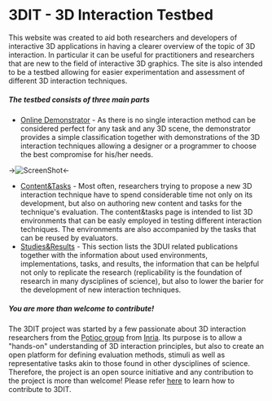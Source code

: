 3DIT - 3D Interaction Testbed
====

This website was created to aid both researchers and developers of interactive 3D applications in having a clearer overview of the topic of 3D interaction. In particular it can be useful for practitioners and researchers that are new to the field of interactive 3D graphics. The site is also intended to be a testbed allowing for easier experimentation and assessment of different 3D interaction techniques.

##### The testbed consists of three main parts #####

* [Online Demonstrator]() - As there is no single interaction method can be considered perfect for any task and any 3D scene, the demonstrator provides a simple classification together with demonstrations of the 3D interaction techniques allowing a designer or a programmer to choose the best compromise for his/her needs.

-><img src="https://raw.github.com/grey-eminence/3DIT/master/img/ScreenShot.png" alt="ScreenShot"/><-

* [Content&amp;Tasks]() - Most often, researchers trying to propose a new 3D interaction technique have to spend considerable time not only on its development, but also on authoring new content and tasks for the technique's evaluation. The content&amp;tasks page is intended to list 3D environments that can be easly employed in testing different interaction techniques. The environments are also accompanied by the tasks that can be reused by evaluators.
* [Studies&amp;Results]() - This section lists the 3DUI related publications together with the information about used environments, implementations, tasks, and results, the information that can be helpful not only to replicate the research (replicability is the foundation of research in many dysciplines of science), but also to lower the barier for the development of new interaction techniques.

##### You are more than welcome to contribute! #####

The 3DIT project was started by a few passionate about 3D interaction researchers from the [Potioc group](https://team.inria.fr/potioc/) from [Inria](https://www.inria.fr/). Its purpose is to allow a "hands-on" understanding of 3D interaction principles, but also to create an open platform for defining evaluation methods, stimuli as well as representative tasks akin to those found in other dysciplines of science. Therefore, the project is an open source initiative and any contribution to the project is more than welcome! Please refer [here](https://github.com/grey-eminence/3DIT/blob/master/CONTRIBUTING.md) to learn how to contribute to 3DIT.</p>
